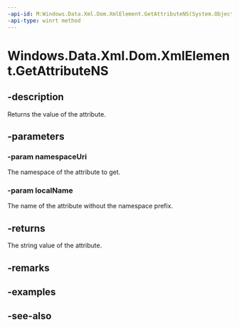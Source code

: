 ```yaml
---
-api-id: M:Windows.Data.Xml.Dom.XmlElement.GetAttributeNS(System.Object,System.String)
-api-type: winrt method
---
```


<!-- Method syntax
public string GetAttributeNS(System.Object namespaceUri, System.String localName)
-->

# Windows.Data.Xml.Dom.XmlElement.GetAttributeNS

## -description
Returns the value of the attribute.

## -parameters
### -param namespaceUri
The namespace of the attribute to get.

### -param localName
The name of the attribute without the namespace prefix.

## -returns
The string value of the attribute.

## -remarks

## -examples

## -see-also
